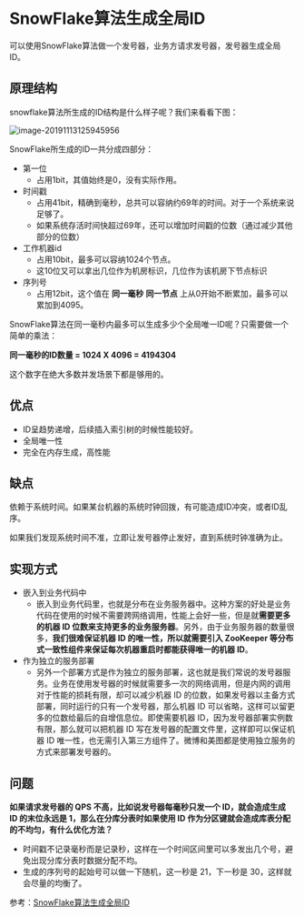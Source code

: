 # SnowFlake算法生成全局ID

可以使用SnowFlake算法做一个发号器，业务方请求发号器，发号器生成全局ID。



## 原理结构

snowflake算法所生成的ID结构是什么样子呢？我们来看看下图：

![image-20191113125945956](https://tva1.sinaimg.cn/large/006y8mN6gy1g8wbqxh6m9j30j106fgmy.jpg)

SnowFlake所生成的ID一共分成四部分：

- 第一位
  - 占用1bit，其值始终是0，没有实际作用。
- 时间戳
  - 占用41bit，精确到毫秒，总共可以容纳约69年的时间。对于一个系统来说足够了。
  - 如果系统存活时间快超过69年，还可以增加时间戳的位数（通过减少其他部分的位数）
- 工作机器id
  - 占用10bit，最多可以容纳1024个节点。
  - 这10位又可以拿出几位作为机房标识，几位作为该机房下节点标识
- 序列号
  - 占用12bit，这个值在 **同一毫秒** **同一节点** 上从0开始不断累加，最多可以累加到4095。



SnowFlake算法在同一毫秒内最多可以生成多少个全局唯一ID呢？只需要做一个简单的乘法：

**同一毫秒的ID数量 = 1024 X 4096 = 4194304**

这个数字在绝大多数并发场景下都是够用的。



## 优点

- ID呈趋势递增，后续插入索引树的时候性能较好。
- 全局唯一性
- 完全在内存生成，高性能



## 缺点

依赖于系统时间。如果某台机器的系统时钟回拨，有可能造成ID冲突，或者ID乱序。

如果我们发现系统时间不准，立即让发号器停止发好，直到系统时钟准确为止。



## 实现方式

- 嵌入到业务代码中
  - 嵌入到业务代码里，也就是分布在业务服务器中。这种方案的好处是业务代码在使用的时候不需要跨网络调用，性能上会好一些，但是就**需要更多的机器 ID 位数来支持更多的业务服务器**。另外，由于业务服务器的数量很多，**我们很难保证机器 ID 的唯一性，所以就需要引入 ZooKeeper 等分布式一致性组件来保证每次机器重启时都能获得唯一的机器 ID**。
- 作为独立的服务部署
  - 另外一个部署方式是作为独立的服务部署，这也就是我们常说的发号器服务。业务在使用发号器的时候就需要多一次的网络调用，但是内网的调用对于性能的损耗有限，却可以减少机器 ID 的位数，如果发号器以主备方式部署，同时运行的只有一个发号器，那么机器 ID 可以省略，这样可以留更多的位数给最后的自增信息位。即使需要机器 ID，因为发号器部署实例数有限，那么就可以把机器 ID 写在发号器的配置文件里，这样即可以保证机器 ID 唯一性，也无需引入第三方组件了。微博和美图都是使用独立服务的方式来部署发号器的。



## 问题

**如果请求发号器的 QPS 不高，比如说发号器每毫秒只发一个 ID，就会造成生成 ID 的末位永远是 1，那么在分库分表时如果使用 ID 作为分区键就会造成库表分配的不均匀，有什么优化方法？**

- 时间戳不记录毫秒而是记录秒，这样在一个时间区间里可以多发出几个号，避免出现分库分表时数据分配不均。
- 生成的序列号的起始号可以做一下随机，这一秒是 21，下一秒是 30，这样就会尽量的均衡了。



参考：[SnowFlake算法生成全局ID](https://blog.csdn.net/bjweimengshu/article/details/80162731)